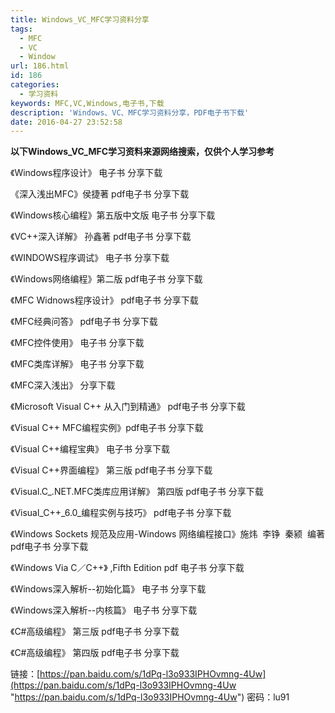 ```yaml
---
title: Windows_VC_MFC学习资料分享
tags:
  - MFC
  - VC
  - Window
url: 186.html
id: 186
categories:
  - 学习资料
keywords: MFC,VC,Windows,电子书,下载
description: 'Windows、VC、MFC学习资料分享，PDF电子书下载'
date: 2016-04-27 23:52:58
---
```


**以下Windows\_VC\_MFC学习资料来源网络搜索，仅供个人学习参考**

《Windows程序设计》 电子书 分享下载

《深入浅出MFC》侯捷著 pdf电子书 分享下载

《Windows核心编程》第五版中文版 电子书 分享下载

《VC++深入详解》 孙鑫著 pdf电子书 分享下载

《WINDOWS程序调试》 电子书 分享下载

《Windows网络编程》第二版 pdf电子书 分享下载

《MFC Widnows程序设计》 pdf电子书 分享下载

《MFC经典问答》 pdf电子书 分享下载

《MFC控件使用》 电子书 分享下载

《MFC类库详解》 电子书 分享下载

《MFC深入浅出》 分享下载

《Microsoft Visual C++ 从入门到精通》 pdf电子书 分享下载

《Visual C++ MFC编程实例》pdf电子书 分享下载

《Visual C++编程宝典》 电子书 分享下载

《Visual C++界面编程》 第三版 pdf电子书 分享下载

《Visual.C_.NET.MFC类库应用详解》 第四版 pdf电子书 分享下载

《Visual\_C++\_6.0_编程实例与技巧》 pdf电子书 分享下载

《Windows Sockets 规范及应用-Windows 网络编程接口》施炜  李铮  秦颍  编著 pdf电子书 分享下载

《Windows Via C／C++》 ,Fifth Edition pdf 电子书 分享下载

《Windows深入解析--初始化篇》 电子书 分享下载

《Windows深入解析--内核篇》 电子书 分享下载

《C#高级编程》 第三版 pdf电子书 分享下载

《C#高级编程》 第四版 pdf电子书 分享下载

  

链接：[https://pan.baidu.com/s/1dPq-l3o933IPHOvmng-4Uw](https://pan.baidu.com/s/1dPq-l3o933IPHOvmng-4Uw "https://pan.baidu.com/s/1dPq-l3o933IPHOvmng-4Uw") 密码：lu91
